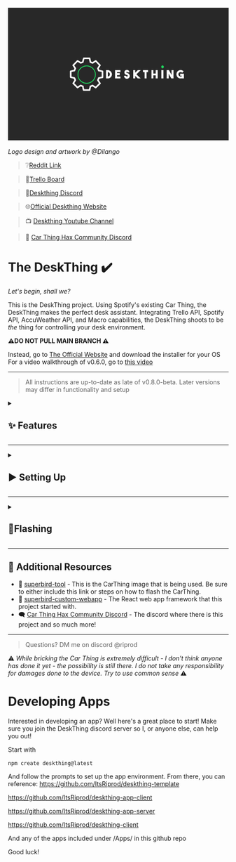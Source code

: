  ![Deskthing Banner](/readme_images/deskthing-banner.png)

*Logo design and artwork by @Dilango*

 > ❔[Reddit Link](https://reddit.com/r/DeskThing)

 > 📃[Trello Board](https://trello.com/b/6v0paxqV/deskthing)

 > 💬[Deskthing Discord](https://discord.gg/uNS3dhj46D)

 > 🌐[Official Deskthing Website](https://deskthing.app)

 > 📺 [Deskthing Youtube Channel](https://www.youtube.com/@DeskThing)
 
 > 💬 [Car Thing Hax Community Discord](https://discord.carth.ing/)

# The DeskThing ✔️

*Let's begin, shall we?*

This is the DeskThing project. Using Spotify's existing Car Thing, the DeskThing makes the perfect desk assistant. Integrating Trello API, Spotify API, AccuWeather API, and Macro capabilities, the DeskThing shoots to be *the* thing for controlling your desk environment. 

**⚠️DO NOT PULL MAIN BRANCH ⚠️**

Instead, go to [The Official Website](https://deskthing.app/) and download the installer for your OS
For a video walkthrough of v0.6.0, go to [this video](https://youtu.be/nC65O1nP-pk?si=dxUEF6wyzLI2Z72U)

---
> All instructions are up-to-date as late of v0.8.0-beta. Later versions may differ in functionality and setup
<details>
   <summary><h2>✨ Features</h2></summary>

<img src="readme_images/bar.svg" style="width: 100%;" alt="Click to see the source">

The DeskThing is a simple CarThing Chromium-based website that can communicate with a Desktop APP on your computer. The CarThing can:

- ### All In One Package 📦
   - [X] Download apps directly from the Desktop App GUI
   - [X] Manage and update the Car Thing's display
   - [X] Probably more - just check it out already
- ### Configurable Controls ⚙️
   - [X] Make any button do any function!
   - [X] Control audio with the top buttons, front buttons, back buttons, really whatever you want!
   - [X] Modify them from the Desktop UI
   - [X] Add more directly from apps! (Basically, you can do anything)
- ### Spotify Integration 🎧
   - [X] Show currently listening (Album, Artist, Song name, album art)
   - [X] Control Spotify (Skip, pause, play, rewind, shuffle, repeat)
   - [X] Supports Podcasts too!
   - [X] Set Audio Output Source
   - Spotify app [installation instructions here](/DeskThing/server/apps/spotify#spotify-app-install)
- ### Desktop Now Playing (Only Windows) 🎧
   - [X] Show currently listening (Album, Artist, Song name, album art)
   - [X] Control the current media (Skip, pause, play, rewind, shuffle, repeat)
   - *no setup instructions yet. Drag-n-drop the .zip from /releases/apps/ into the GUI*
- ### Discord Integration 💬
   - [X] Show current call status (Participants, who's talking, their mute status)
   - [X] Control Discord (Mute/Unmute  Deafen/Undeafen Disconnect)
   - [ ] ~~Control Individual User Volume~~
   - [ ] ~~See message preview~~
   - Discord app [installation instructions here](/DeskThing/server/apps/discord#discord-app-install)
- ### Weather Integration 🌧️
   - [X] Show local weather
   - [X] Temperature
   - [X] AQI, UV Index, Wind Speed + Direction, Visibility
   - [X] 12 Hour forecast
   - Weather app [installation instructions here](/DeskThing/server/apps/weather#weather-app-install)
- ### ~~Audible Integration📗~~ *to be migrated*
   - [ ] ~~Currently Listening To~~ 
   - [ ] ~~Audio Controls (Skip, Rewind, Fast Forward)~~ 
   - [ ] ~~Audio Status (%through)~~
   - [X] Audiobook Library
   - [X] Audiobook stats (Progress, Length of book, time left, ASIN)
   - Audible app [installation instructions here](/DeskThing/server/apps/audible#audible-app-install)
- ### ~~Launchpad Integration 🎵~~ *to be migrated*
   - [X] Control different views on your launchpad!
   - [X] Show your system resource usage on your novation launchpad
   - [X] Add timers from your launchpad
   - [ ] ~~Show weather from launchpad~~
   - [ ] ~~Show time on launchpad~~
   - [ ] ~~Trigger macros from launchpad~~
   - [ ] Launchpad app [installation instructions here](/DeskThing/server/apps/launchpad#launchpad-app-install)
- ### ~~Trello Integration 📃~~ *to be migrated*
   - [X] See all organizations 
   - [X] See all boards 
   - [X] See all lists 
   - [X] See all cards 
   - [X] See all tags 
   - [X] Set different lists as your favorites 
   - Trello app [installation instructions here](/DeskThing/server/apps/trello#trello-app-install)
<details>
   <summary>
      <h3>Planned Apps</h3>
   </summary>

<img src="readme_images/bar.svg" style="width: 100%;" alt="Click to see the source">

- Macropad / Streamdeck
- GUI Companion
- Dashboard/Settings for config changes
- General audio control
- Advanced Spotify Stats
- Home Assistant
- Pomodoro Timer
- Google Calendar
- More details in the [Trello Board](https://trello.com/b/6v0paxqV/deskthing)
</details>

> *This is under constant development, so features will come as soon as I can make them. Suggestions welcome!*
</details> 

---

<details>
   <summary>
      <h2>▶️ Setting Up</h2>
   </summary>

<img src="readme_images/bar.svg" style="width: 100%;" alt="Click to see the source">

### Detailed Setup Instructions

‼️ There is now a youtube tutorial walking through this process ‼️

[Setting up to v0.6.0 that shows how to flash](https://youtu.be/nC65O1nP-pk?si=umjOsybdfmQud6I0)

[Upgrading to v0.8.0 from 0.6.0](https://www.youtube.com/watch?v=Exu7KMcbN4k)

*Step-by-step instructions*

1. **Flash Your CarThing:**
   - Follow the instructions in the [superbird-tool repository](https://github.com/Car-Thing-Hax-Community/superbird-tool) to flash your CarThing device with the necessary image.
> If you need help, refer to the [detailed instructions](#flashing) at the end of this page

2. **Get the installer**
*should be under [releases](https://github.com/ItsRiprod/DeskThing/releases)*

   - Run the 'deskthing-0.*.*-*-setup.*' installer on your computer

3. **Check for your device:**
   - Under the 'Devices' tab, ensure your device shows up. If it does not, join the Discord server and report the issue, this can be buggy on some machines.
> A few things to try if it isn't working is to 1: Use task manager to kill all instances of ADB 2: Run DeskThing as administrator 3: Unplug and plug in your Car thing 4: Install ADB and manually check with `adb devices`
   - If the device shows up, go to the 'Client Downloads' tab and click the latest version. It should show up at the top (Staged: Deskthing CLient)
   - Go back to the 'Devices' tab and click 'Push Staged Webapp' It should take a second, and then your Car Thing should restart.
4. **Load Apps**
   - Congrats! You're basically done. Now go to 'Apps' and then 'Webapps' and download any apps you want. Ensure you check dependencies before doing so as this could cause errors. 

> Any Issues? Contact me [through the Deskthing discord server](https://discord.gg/qWbSwzWJ4e) or via DMs to @riprod

⚠️Note for MacOS⚠️

First, when you install the DeskThing installer, you'll need to run
```
sudo xattr -r -d com.apple.quarantine DeskThing.app
```
to fix the app. Otherwise it'll say it's corrupted or something

Because ADB on the car thing and MacOS is funky, you need to run this on the DeskThing's ADB
```
chmod +x /Applications/DeskThing.app/Contents/Resources/mac/adb
```

Finally, the image linked above won't always work for MacOS. So instead, use the following image (it is a discord download for now) as it fixes ADB for MacOS

https://cdn.discordapp.com/attachments/1243762430631481395/1272624114766577845/8.4.4_adb_enabled-new.tar.xz?ex=66cad051&is=66c97ed1&hm=befb7c49b203d752dbb9f4986377ea0be8fcde4f9f2db874de7c62a668bbd046&

Thanks! Have a good day

</details>

---

<details>
   <summary>
      <h2>📸Flashing</h2>
   </summary>

<img src="readme_images/bar.svg" style="width: 100%;" alt="Click to see the source">

Links:
- [image dumps](https://mega.nz/folder/NxNXQCaT#-n1zkoXsJuw-5rQ-ZYzRJw/folder/Ak9FVKxJ)
> Ensure you download one with ADB and RNDIS enabled (any one of the '-new' ones work) 8.4.4_adb_enabled-new.tar.xz is the current best option
- [superbird-tool](https://github.com/Car-Thing-Hax-Community/superbird-tool)

Alternative image dump [here](https://mega.nz/file/RptVUAZT#K__JkdCRWDgC3sVSA64YDBsskOTiZXy1_XBhuVNOmFA) if the first one doesnt work
Process:
- Go to superbird-tool and install it based off your operating system. Come back once you can run `python superbird_tool.py --find_device` and see your Car Thing
- Unplug the Car Thing
- Hold buttons 1 and 4 (the four large top buttons are mapped from left to right) and plug it in.
- Wait a few seconds. If the screen does not turn on, that means you are in boot mode. You can release the buttons
- Run `python superbird_tool.py --burn_mode` to enter burn mode
> Note: This step may say it fails to enter burn mode. This is okay, continue on as if it worked. There is information in the discord as to why this is.
- Download 8.4.4_adb_enabled-new.tar.xz files from image dumps (linked above) and in that same folder (unzip them)
- (Windows only) Download [zadig](https://zadig.akeo.ie/) and install the WinUSB driver for **GX-CHIP** (select it and click "Install Driver")
> Alternatively use **libusbK** if it does not work
- Run `python superbird_tool.py --restore_device /path/to/extracted/firmware/folder` (This may take a while)
- After the firmware is flashed, the Car Thing should be ready with ADB enabled. To check, run `adb shell ls -l /usr/share/qt-superbird-app/` and you should see webapp as one of the folders.
- Ensure that `adb devices` works and registers `whateveryouridis device` as one of the options
- Continue setup from [here](#detailed-setup-instructions)

</details>

---

## 📗 Additional Resources

- 🔧 [superbird-tool](https://github.com/Car-Thing-Hax-Community/superbird-tool) - This is the CarThing image that is being used. Be sure to either include this link or steps on how to flash the CarThing.
- 🐤 [superbird-custom-webapp](https://github.com/pajowu/superbird-custom-webapp/tree/main) - The React web app framework that this project started with.
- 🗨️ [Car Thing Hax Community Discord](https://discord.carth.ing/) - The discord where there is this project and so much more!


---


> Questions? DM me on discord @riprod

⚠️ *While bricking the Car Thing is extremely difficult - I don't think anyone has done it yet - the possibility is still there. I do not take any responsibility for damages done to the device. Try to use common sense* ⚠️


# Developing Apps
Interested in developing an app? Well here's a great place to start! Make sure you join the DeskThing discord server so I, or anyone else, can help you out!

Start with
```sh
npm create deskthing@latest
```
And follow the prompts to set up the app environment. From there, you can reference:
https://github.com/ItsRiprod/deskthing-template

https://github.com/ItsRiprod/deskthing-app-client

https://github.com/ItsRiprod/deskthing-app-server

https://github.com/ItsRiprod/deskthing-client

And any of the apps included under /Apps/ in this github repo

Good luck!
